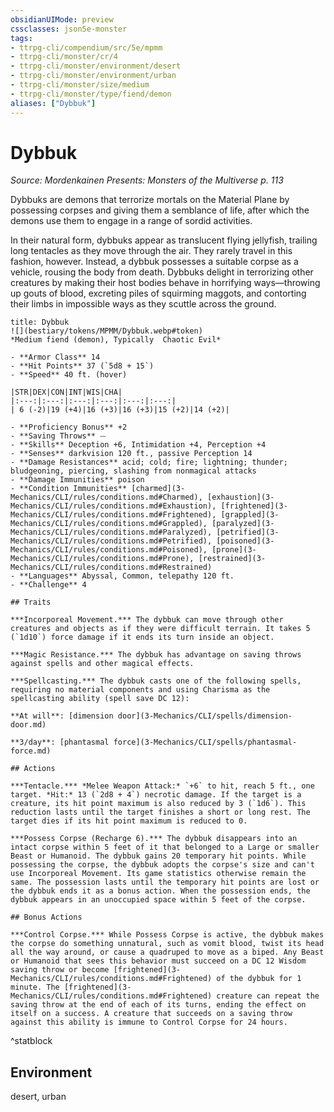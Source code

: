 ```yaml
---
obsidianUIMode: preview
cssclasses: json5e-monster
tags:
- ttrpg-cli/compendium/src/5e/mpmm
- ttrpg-cli/monster/cr/4
- ttrpg-cli/monster/environment/desert
- ttrpg-cli/monster/environment/urban
- ttrpg-cli/monster/size/medium
- ttrpg-cli/monster/type/fiend/demon
aliases: ["Dybbuk"]
---
```

# Dybbuk
*Source: Mordenkainen Presents: Monsters of the Multiverse p. 113*  

Dybbuks are demons that terrorize mortals on the Material Plane by possessing corpses and giving them a semblance of life, after which the demons use them to engage in a range of sordid activities.

In their natural form, dybbuks appear as translucent flying jellyfish, trailing long tentacles as they move through the air. They rarely travel in this fashion, however. Instead, a dybbuk possesses a suitable corpse as a vehicle, rousing the body from death. Dybbuks delight in terrorizing other creatures by making their host bodies behave in horrifying ways—throwing up gouts of blood, excreting piles of squirming maggots, and contorting their limbs in impossible ways as they scuttle across the ground.

```ad-statblock
title: Dybbuk
![](bestiary/tokens/MPMM/Dybbuk.webp#token)
*Medium fiend (demon), Typically  Chaotic Evil*

- **Armor Class** 14
- **Hit Points** 37 (`5d8 + 15`)
- **Speed** 40 ft. (hover)

|STR|DEX|CON|INT|WIS|CHA|
|:---:|:---:|:---:|:---:|:---:|:---:|
| 6 (-2)|19 (+4)|16 (+3)|16 (+3)|15 (+2)|14 (+2)|

- **Proficiency Bonus** +2
- **Saving Throws** ⏤
- **Skills** Deception +6, Intimidation +4, Perception +4
- **Senses** darkvision 120 ft., passive Perception 14
- **Damage Resistances** acid; cold; fire; lightning; thunder; bludgeoning, piercing, slashing from nonmagical attacks
- **Damage Immunities** poison
- **Condition Immunities** [charmed](3-Mechanics/CLI/rules/conditions.md#Charmed), [exhaustion](3-Mechanics/CLI/rules/conditions.md#Exhaustion), [frightened](3-Mechanics/CLI/rules/conditions.md#Frightened), [grappled](3-Mechanics/CLI/rules/conditions.md#Grappled), [paralyzed](3-Mechanics/CLI/rules/conditions.md#Paralyzed), [petrified](3-Mechanics/CLI/rules/conditions.md#Petrified), [poisoned](3-Mechanics/CLI/rules/conditions.md#Poisoned), [prone](3-Mechanics/CLI/rules/conditions.md#Prone), [restrained](3-Mechanics/CLI/rules/conditions.md#Restrained)
- **Languages** Abyssal, Common, telepathy 120 ft.
- **Challenge** 4

## Traits

***Incorporeal Movement.*** The dybbuk can move through other creatures and objects as if they were difficult terrain. It takes 5 (`1d10`) force damage if it ends its turn inside an object.

***Magic Resistance.*** The dybbuk has advantage on saving throws against spells and other magical effects.

***Spellcasting.*** The dybbuk casts one of the following spells, requiring no material components and using Charisma as the spellcasting ability (spell save DC 12):

**At will**: [dimension door](3-Mechanics/CLI/spells/dimension-door.md)

**3/day**: [phantasmal force](3-Mechanics/CLI/spells/phantasmal-force.md)

## Actions

***Tentacle.*** *Melee Weapon Attack:* `+6` to hit, reach 5 ft., one target. *Hit:* 13 (`2d8 + 4`) necrotic damage. If the target is a creature, its hit point maximum is also reduced by 3 (`1d6`). This reduction lasts until the target finishes a short or long rest. The target dies if its hit point maximum is reduced to 0.

***Possess Corpse (Recharge 6).*** The dybbuk disappears into an intact corpse within 5 feet of it that belonged to a Large or smaller Beast or Humanoid. The dybbuk gains 20 temporary hit points. While possessing the corpse, the dybbuk adopts the corpse's size and can't use Incorporeal Movement. Its game statistics otherwise remain the same. The possession lasts until the temporary hit points are lost or the dybbuk ends it as a bonus action. When the possession ends, the dybbuk appears in an unoccupied space within 5 feet of the corpse.

## Bonus Actions

***Control Corpse.*** While Possess Corpse is active, the dybbuk makes the corpse do something unnatural, such as vomit blood, twist its head all the way around, or cause a quadruped to move as a biped. Any Beast or Humanoid that sees this behavior must succeed on a DC 12 Wisdom saving throw or become [frightened](3-Mechanics/CLI/rules/conditions.md#Frightened) of the dybbuk for 1 minute. The [frightened](3-Mechanics/CLI/rules/conditions.md#Frightened) creature can repeat the saving throw at the end of each of its turns, ending the effect on itself on a success. A creature that succeeds on a saving throw against this ability is immune to Control Corpse for 24 hours.
```
^statblock

## Environment

desert, urban